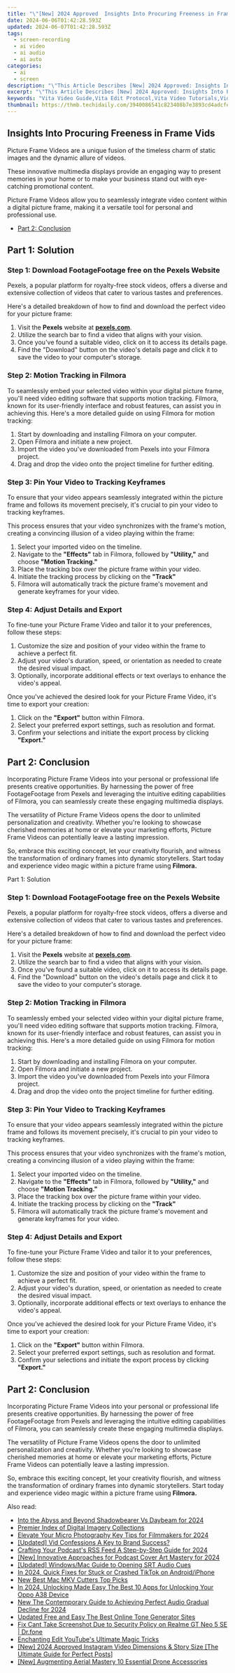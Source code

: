```yaml
---
title: "\"[New] 2024 Approved  Insights Into Procuring Freeness in Frame Vids\""
date: 2024-06-06T01:42:28.593Z
updated: 2024-06-07T01:42:28.593Z
tags: 
  - screen-recording
  - ai video
  - ai audio
  - ai auto
categories: 
  - ai
  - screen
description: "\"This Article Describes [New] 2024 Approved: Insights Into Procuring Freeness in Frame Vids\""
excerpt: "\"This Article Describes [New] 2024 Approved: Insights Into Procuring Freeness in Frame Vids\""
keywords: "Vita Video Guide,Vita Edit Protocol,Vita Video Tutorials,Video Editor Insights,Vita Editing Review,2024 Video Guide,Vita Edit Techniques"
thumbnail: https://thmb.techidaily.com/3940086541c823408b7e3893cd4adcfe04714cf8a1d0ceb2c3d06364d867bc68.png
---
```


## Insights Into Procuring Freeness in Frame Vids

Picture Frame Videos are a unique fusion of the timeless charm of static images and the dynamic allure of videos.

These innovative multimedia displays provide an engaging way to present memories in your home or to make your business stand out with eye-catching promotional content.

Picture Frame Videos allow you to seamlessly integrate video content within a digital picture frame, making it a versatile tool for personal and professional use.

* [Part 2: Conclusion](#part2)

## Part 1: Solution

### Step 1: Download FootageFootage free on the Pexels Website

Pexels, a popular platform for royalty-free stock videos, offers a diverse and extensive collection of videos that cater to various tastes and preferences.

Here's a detailed breakdown of how to find and download the perfect video for your picture frame:

1. Visit the **Pexels** website at [**pexels.com**](http://www.pexels.com/).
2. Utilize the search bar to find a video that aligns with your vision.
3. Once you've found a suitable video, click on it to access its details page.
4. Find the "Download" button on the video's details page and click it to save the video to your computer's storage.

### Step 2: Motion Tracking in Filmora

To seamlessly embed your selected video within your digital picture frame, you'll need video editing software that supports motion tracking. Filmora, known for its user-friendly interface and robust features, can assist you in achieving this. Here's a more detailed guide on using Filmora for motion tracking:

1. Start by downloading and installing Filmora on your computer.
2. Open Filmora and initiate a new project.
3. Import the video you've downloaded from Pexels into your Filmora project.
4. Drag and drop the video onto the project timeline for further editing.

### Step 3: Pin Your Video to Tracking Keyframes

To ensure that your video appears seamlessly integrated within the picture frame and follows its movement precisely, it's crucial to pin your video to tracking keyframes.

This process ensures that your video synchronizes with the frame's motion, creating a convincing illusion of a video playing within the frame:

1. Select your imported video on the timeline.
2. Navigate to the **"Effects"** tab in Filmora, followed by **"Utility,"** and choose **"Motion Tracking."**
3. Place the tracking box over the picture frame within your video.
4. Initiate the tracking process by clicking on the **"Track"**
5. Filmora will automatically track the picture frame's movement and generate keyframes for your video.

### Step 4: Adjust Details and Export

To fine-tune your Picture Frame Video and tailor it to your preferences, follow these steps:

1. Customize the size and position of your video within the frame to achieve a perfect fit.
2. Adjust your video's duration, speed, or orientation as needed to create the desired visual impact.
3. Optionally, incorporate additional effects or text overlays to enhance the video's appeal.

Once you've achieved the desired look for your Picture Frame Video, it's time to export your creation:

1. Click on the **"Export"** button within Filmora.
2. Select your preferred export settings, such as resolution and format.
3. Confirm your selections and initiate the export process by clicking **"Export."**

## Part 2: Conclusion

Incorporating Picture Frame Videos into your personal or professional life presents creative opportunities. By harnessing the power of free FootageFootage from Pexels and leveraging the intuitive editing capabilities of Filmora, you can seamlessly create these engaging multimedia displays.

The versatility of Picture Frame Videos opens the door to unlimited personalization and creativity. Whether you're looking to showcase cherished memories at home or elevate your marketing efforts, Picture Frame Videos can potentially leave a lasting impression.

So, embrace this exciting concept, let your creativity flourish, and witness the transformation of ordinary frames into dynamic storytellers. Start today and experience video magic within a picture frame using **Filmora.**

Part 1: Solution

### Step 1: Download FootageFootage free on the Pexels Website

Pexels, a popular platform for royalty-free stock videos, offers a diverse and extensive collection of videos that cater to various tastes and preferences.

Here's a detailed breakdown of how to find and download the perfect video for your picture frame:

1. Visit the **Pexels** website at [**pexels.com**](http://www.pexels.com/).
2. Utilize the search bar to find a video that aligns with your vision.
3. Once you've found a suitable video, click on it to access its details page.
4. Find the "Download" button on the video's details page and click it to save the video to your computer's storage.

### Step 2: Motion Tracking in Filmora

To seamlessly embed your selected video within your digital picture frame, you'll need video editing software that supports motion tracking. Filmora, known for its user-friendly interface and robust features, can assist you in achieving this. Here's a more detailed guide on using Filmora for motion tracking:

1. Start by downloading and installing Filmora on your computer.
2. Open Filmora and initiate a new project.
3. Import the video you've downloaded from Pexels into your Filmora project.
4. Drag and drop the video onto the project timeline for further editing.

### Step 3: Pin Your Video to Tracking Keyframes

To ensure that your video appears seamlessly integrated within the picture frame and follows its movement precisely, it's crucial to pin your video to tracking keyframes.

This process ensures that your video synchronizes with the frame's motion, creating a convincing illusion of a video playing within the frame:

1. Select your imported video on the timeline.
2. Navigate to the **"Effects"** tab in Filmora, followed by **"Utility,"** and choose **"Motion Tracking."**
3. Place the tracking box over the picture frame within your video.
4. Initiate the tracking process by clicking on the **"Track"**
5. Filmora will automatically track the picture frame's movement and generate keyframes for your video.

### Step 4: Adjust Details and Export

To fine-tune your Picture Frame Video and tailor it to your preferences, follow these steps:

1. Customize the size and position of your video within the frame to achieve a perfect fit.
2. Adjust your video's duration, speed, or orientation as needed to create the desired visual impact.
3. Optionally, incorporate additional effects or text overlays to enhance the video's appeal.

Once you've achieved the desired look for your Picture Frame Video, it's time to export your creation:

1. Click on the **"Export"** button within Filmora.
2. Select your preferred export settings, such as resolution and format.
3. Confirm your selections and initiate the export process by clicking **"Export."**

## Part 2: Conclusion

Incorporating Picture Frame Videos into your personal or professional life presents creative opportunities. By harnessing the power of free FootageFootage from Pexels and leveraging the intuitive editing capabilities of Filmora, you can seamlessly create these engaging multimedia displays.

The versatility of Picture Frame Videos opens the door to unlimited personalization and creativity. Whether you're looking to showcase cherished memories at home or elevate your marketing efforts, Picture Frame Videos can potentially leave a lasting impression.

So, embrace this exciting concept, let your creativity flourish, and witness the transformation of ordinary frames into dynamic storytellers. Start today and experience video magic within a picture frame using **Filmora.**

<ins class="adsbygoogle"
     style="display:block"
     data-ad-format="autorelaxed"
     data-ad-client="ca-pub-7571918770474297"
     data-ad-slot="1223367746"></ins>

<ins class="adsbygoogle"
     style="display:block"
     data-ad-format="autorelaxed"
     data-ad-client="ca-pub-7571918770474297"
     data-ad-slot="1223367746"></ins>



<ins class="adsbygoogle"
     style="display:block"
     data-ad-client="ca-pub-7571918770474297"
     data-ad-slot="8358498916"
     data-ad-format="auto"
     data-full-width-responsive="true"></ins>


<span class="atpl-alsoreadstyle">Also read:</span>
<div><ul>
<li><a href="https://vp-tips.techidaily.com/into-the-abyss-and-beyond-shadowbearer-vs-daybeam-for-2024/"><u>Into the Abyss and Beyond  Shadowbearer Vs Daybeam for 2024</u></a></li>
<li><a href="https://vp-tips.techidaily.com/premier-index-of-digital-imagery-collections/"><u>Premier Index of Digital Imagery Collections</u></a></li>
<li><a href="https://vp-tips.techidaily.com/elevate-your-micro-photography-key-tips-for-filmmakers-for-2024/"><u>Elevate Your Micro Photography  Key Tips for Filmmakers for 2024</u></a></li>
<li><a href="https://vp-tips.techidaily.com/updated-vid-confessions-a-key-to-brand-success/"><u>[Updated] Vid Confessions  A Key to Brand Success?</u></a></li>
<li><a href="https://vp-tips.techidaily.com/crafting-your-podcasts-rss-feed-a-step-by-step-guide-for-2024/"><u>Crafting Your Podcast's RSS Feed  A Step-by-Step Guide for 2024</u></a></li>
<li><a href="https://vp-tips.techidaily.com/new-innovative-approaches-for-podcast-cover-art-mastery-for-2024/"><u>[New] Innovative Approaches for Podcast Cover Art Mastery for 2024</u></a></li>
<li><a href="https://vp-tips.techidaily.com/updated-windowsmac-guide-to-opening-srt-audio-cues/"><u>[Updated] Windows/Mac Guide to Opening SRT Audio Cues</u></a></li>
<li><a href="https://tiktok-clips.techidaily.com/in-2024-quick-fixes-for-stuck-or-crashed-tiktok-on-androidiphone/"><u>In 2024, Quick Fixes for Stuck or Crashed TikTok on Android/iPhone</u></a></li>
<li><a href="https://ai-vdieo-software.techidaily.com/new-best-mac-mkv-cutters-top-picks/"><u>New Best Mac MKV Cutters Top Picks</u></a></li>
<li><a href="https://android-unlock.techidaily.com/in-2024-unlocking-made-easy-the-best-10-apps-for-unlocking-your-oppo-a38-device-by-drfone-android/"><u>In 2024, Unlocking Made Easy The Best 10 Apps for Unlocking Your Oppo A38 Device</u></a></li>
<li><a href="https://audio-shaping.techidaily.com/new-the-contemporary-guide-to-achieving-perfect-audio-gradual-decline-for-2024/"><u>New The Contemporary Guide to Achieving Perfect Audio Gradual Decline for 2024</u></a></li>
<li><a href="https://ai-vdieo-software.techidaily.com/updated-free-and-easy-the-best-online-tone-generator-sites/"><u>Updated Free and Easy The Best Online Tone Generator Sites</u></a></li>
<li><a href="https://howto.techidaily.com/fix-cant-take-screenshot-due-to-security-policy-on-realme-gt-neo-5-se-drfone-by-drfone-fix-android-problems-fix-android-problems/"><u>Fix Cant Take Screenshot Due to Security Policy on Realme GT Neo 5 SE | Dr.fone</u></a></li>
<li><a href="https://youtube-videos.techidaily.com/enchanting-edit-youtubes-ultimate-magic-tricks/"><u>Enchanting Edit  YouTube's Ultimate Magic Tricks</u></a></li>
<li><a href="https://instagram-videos.techidaily.com/new-2024-approved-instagram-video-dimensions-and-story-size-the-ultimate-guide-for-perfect-posts/"><u>[New] 2024 Approved  Instagram Video Dimensions & Story Size [The Ultimate Guide for Perfect Posts]</u></a></li>
<li><a href="https://extra-information.techidaily.com/new-augmenting-aerial-mastery-10-essential-drone-accessories/"><u>[New] Augmenting Aerial Mastery  10 Essential Drone Accessories</u></a></li>
</ul></div>
